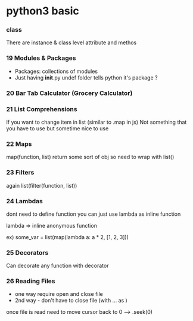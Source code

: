 # python3 basic

### class
There are instance & class level attribute and methos

### 19 Modules & Packages
- Packages: collections of modules
- Just having __init__.py undef folder tells python it's package ?

### 20 Bar Tab Calculator (Grocery Calculator)

### 21 List Comprehensions
If you want to change item in list (similar to .map in js)
Not something that you have to use but sometime nice to use

### 22 Maps
map(function, list) return some sort of obj
so need to wrap with list()

### 23 Filters
again
list(filter(function, list))

### 24 Lambdas
dont need to define function
you can just use lambda as inline function

lambda => inline anonymous function

ex) some_var = list(map(lambda a: a * 2, [1, 2, 3]))

### 25 Decorators
Can decorate any function with decorator

### 26 Reading Files
- one way require open and close file
- 2nd way - don't have to close file (with ... as <filename>)

once file is read need to move cursor back to 0 --> <filename>.seek(0)
